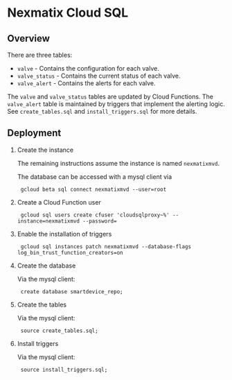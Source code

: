 Nexmatix Cloud SQL
==================

Overview
--------

There are three tables:

* `valve` - Contains the configuration for each valve.
* `valve_status` - Contains the current status of each valve.
* `valve_alert` - Contains the alerts for each valve.

The `valve` and `valve_status` tables are updated by Cloud Functions.
The `valve_alert` table is maintained by triggers that implement the alerting logic.
See `create_tables.sql` and `install_triggers.sql` for more details.

Deployment
----------

1. Create the instance

    The remaining instructions assume the instance is named `nexmatixmvd`.
    
    The database can be accessed with a mysql client via

        gcloud beta sql connect nexmatixmvd --user=root

2. Create a Cloud Function user

        gcloud sql users create cfuser 'cloudsqlproxy~%' --instance=nexmatixmvd --password=

3. Enable the installation of triggers

        gcloud sql instances patch nexmatixmvd --database-flags log_bin_trust_function_creators=on

4. Create the database

    Via the mysql client:

        create database smartdevice_repo;

5. Create the tables

    Via the mysql client:

        source create_tables.sql;


6. Install triggers

    Via the mysql client:

        source install_triggers.sql;
